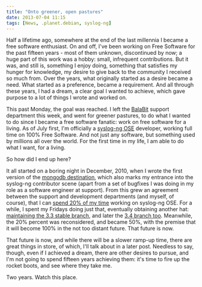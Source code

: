 ```yaml
---
title: "Onto greener, open pastures"
date: 2013-07-04 11:15
tags: [News, .planet.debian, syslog-ng]
---
```


Half a lifetime ago, somewhere at the end of the last millennia I
became a free software enthusiast. On and off, I've been working on
Free Software for the past fifteen years - most of them unknown,
discontinued by now; a huge part of this work was a hobby: small,
infrequent contributions. But it was, and still is, something I enjoy
doing, something that satisfies my hunger for knowledge, my desire to
give back to the community I received so much from. Over the years,
what originally started as a desire became a need. What started as a
preference, became a requirement. And all through these years, I had a
dream, a clear goal I wanted to achieve, which gave purpose to a lot
of things I wrote and worked on.

This past Monday, the goal was reached. I left the [BalaBit][balabit]
support department this week, and went for greener pastures, to do
what I wanted to do since I became a free software fanatic: work on
free software for a living. As of July first, I'm officially a
[syslog-ng OSE][sng-ose] developer, working full time on 100% Free
Software. And not just any software, but something used by millions
all over the world. For the first time in my life, I am able to do
what I want, for a living.

So how did I end up here?

 [balabit]: https://www.balabit.com/
 [sng-ose]: https://www.balabit.com/network-security/syslog-ng/opensource-logging-system

<!-- more -->

It all started on a boring night in December, 2010, when I wrote the
first version of the [mongodb destination][mongodb-announce], which
also marks my entrance into the syslog-ng contributor scene (apart
from a set of bugfixes I was doing in my role as a software engineer
at support). From this grew an agreement between the support and
development departments (and myself, of course), that I can
[spend 20% of my time][20-percent] working on syslog-ng OSE. For a
while, I spent my Fridays doing just that, eventually obtaining
another hat: [maintaining the 3.3 stable branch][ann-mnt], and later
the [3.4 branch too][ann-3.4]. Meanwhile, the 20% percent was
reconsidered, and became 50%, with the premise that it will become
100% in the not too distant future. That future is now.

 [mongodb-announce]: http://asylum.madhouse-project.org/blog/2010/12/30/logging-mongodb-syslog-ng/
 [20-percent]: http://asylum.madhouse-project.org/blog/2011/01/22/afmongodb-merge-tfjson-and-other-events/
 [ann-mnt]: http://asylum.madhouse-project.org/blog/2012/05/31/hats-and-sticks/
 [ann-3.4]: http://asylum.madhouse-project.org/blog/2013/01/31/syslog-ng-3.4.1/

That future is now, and while there will be a slower ramp-up time,
there are great things in store, of which, I'll talk about in a later
post. Needless to say, though, even if I achieved a dream, there are
other desires to pursue, and I'm not going to spend fifteen years
achieving them: it's time to fire up the rocket boots, and see where
they take me.

Two years. Watch this place.
